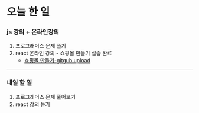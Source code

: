 # 오늘 한 일

### js 강의 + 온라인강의

1. 프로그래머스 문제 풀기
1. react 온라인 강의 - 쇼핑몰 만들기 실습 완료
   - [쇼핑몰 만들기-gitgub upload](https://github.com/youahleum/prototype-shop)

---

### 내일 할 일

1. 프로그래머스 문제 풀어보기
1. react 강의 듣기
